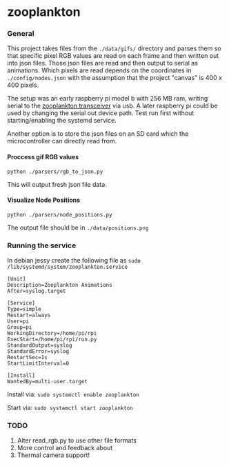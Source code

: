 # zooplankton

### General

This project takes files from the `./data/gifs/` directory and parses them so that specific pixel RGB values are read on each frame and then written out into json files. Those json files are read and then output to serial as animations. Which pixels are read depends on the coordinates in `./config/nodes.json` with the assumption that the project "canvas" is 400 x 400 pixels.

The setup was an early raspberry pi model b with 256 MB ram, writing serial to the [zooplankton transceiver](https://github.com/zooplanktonproject/transceiver) via usb. A later raspberry pi could be used by changing the serial out device path. Test run first without starting/enabling the systemd service.

Another option is to store the json files on an SD card which the microcontroller can directly read from. 

#### Proccess gif RGB values

`python ./parsers/rgb_to_json.py`

This will output fresh json file data.


#### Visualize Node Positions

`python ./parsers/node_positions.py` 

The output file should be in `./data/positions.png`

### Running the service

In debian jessy create the following file as `sudo /lib/systemd/system/zooplankton.service`

```
[Unit]
Description=Zooplankton Animations
After=syslog.target

[Service]
Type=simple
Restart=always
User=pi
Group=pi
WorkingDirectory=/home/pi/rpi
ExecStart=/home/pi/rpi/run.py
StandardOutput=syslog
StandardError=syslog
RestartSec=1s
StartLimitInterval=0

[Install]
WantedBy=multi-user.target
```

Install via: `sudo systemctl enable zooplankton`

Start via: `sudo systemctl start zooplankton`


### TODO

1. Alter read_rgb.py to use other file formats
1. More control and feedback about
1. Thermal camera support!

